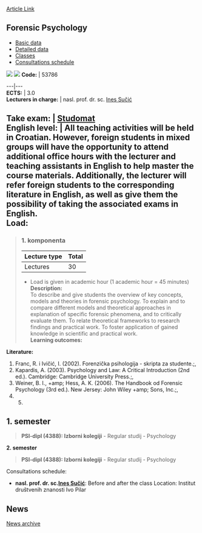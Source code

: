[Article Link](https://www.fhs.hr/en/course/forpsy)

## Forensic Psychology
  * [Basic data](https://www.fhs.hr/en/course/forpsy#v1id-523776_387476_1_0 "Basic data")
  * [Detailed data](https://www.fhs.hr/en/course/forpsy#v1id-523776_387476_1_1 "Detailed data")
  * [Classes](https://www.fhs.hr/en/course/forpsy#v1id-523776_387476_1_2 "Classes")
  * [Consultations schedule](https://www.fhs.hr/en/course/forpsy#v1id-523776_387476_1_3 "Consultations schedule")


[![](https://www.fhs.hr/img/flags/gif/hr.gif)](https://www.fhs.hr/predmet/forpsi) [![](https://www.fhs.hr/img/flags/gif/gb.gif)](https://www.fhs.hr/en/course/forpsy)
**Code:** |  53786  
  
---|---  
**ECTS:** |  3.0   
**Lecturers in charge:** |  nasl. prof. dr. sc. [Ines Sučić](https://www.fhs.hr/staff/ines.sucic)   
  
**Take exam:** |  [Studomat](http://www.isvu.hr/studomat)  
**English level:** |  All teaching activities will be held in Croatian. However, foreign students in mixed groups will have the opportunity to attend additional office hours with the lecturer and teaching assistants in English to help master the course materials. Additionally, the lecturer will refer foreign students to the corresponding literature in English, as well as give them the possibility of taking the associated exams in English.   
**Load:**  
---  
> ### 1. komponenta
> | Lecture type | Total  
> ---|---  
> Lectures | 30  
> * Load is given in academic hour (1 academic hour = 45 minutes)   
**Description:**  
> To describe and give students the overview of key concepts, models and theories in forensic psychology. To explain and to compare different models and theoretical approaches in explanation of specific forensic phenomena, and to critically evaluate them. To relate theoretical frameworks to research findings and practical work. To foster application of gained knowledge in scientific and practical work.  
**Learning outcomes:**  

  
**Literature:**  
  1. Franc, R. i Ivičić, I. (2002). Forenzička psihologija - skripta za studente.;, 
  2. Kapardis, A. (2003). Psychology and Law: A Critical Introduction (2nd ed.). Cambridge: Cambridge University Press.;, 
  3. Weiner, B. I., +amp; Hess, A. K. (2006). The Handbook od Forensic Psychology (3rd ed.). New Jersey: John Wiley +amp; Sons, Inc.;, 
  4.   5. 
  
**1. semester**  
---  
> **PSI-dipl (4388): Izborni kolegiji** - Regular studij - Psychology  
>   
  
**2. semester**  
> **PSI-dipl (4388): Izborni kolegiji** - Regular studij - Psychology  
>   
Consultations schedule: 
  * **nasl. prof. dr. sc.[Ines Sučić](https://www.fhs.hr/staff/ines.sucic)**: 
Before and after the class 
Location: Institut društvenih znanosti Ivo Pilar 


## News
[News archive](https://www.fhs.hr/en/course/forpsy?@=20pgr#news_81781 "News archive")
